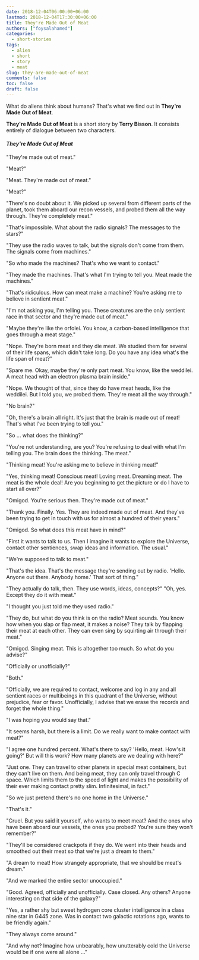 ```yaml
---
date: 2018-12-04T06:00:00+06:00
lastmod: 2018-12-04T17:30:00+06:00
title: They're Made Out of Meat
authors: ["foysalahamed"]
categories:
  - short-stories
tags:
  - alien
  - short
  - story
  - meat
slug: they-are-made-out-of-meat
comments: false
toc: false
draft: false
---
```

What do aliens think about humans? That's what we find out in **They're Made Out of Meat**.

**They're Made Out of Meat** is a short story by **Terry Bisson**. It consists entirely of dialogue between two characters.

#### _They're Made Out of Meat_

"They're made out of meat."

"Meat?"

"Meat. They're made out of meat."

"Meat?"

"There's no doubt about it. We picked up several from different parts of the planet, took them aboard our recon vessels, and probed them all the way through. They're completely meat."

"That's impossible. What about the radio signals? The messages to the stars?"

"They use the radio waves to talk, but the signals don't come from them. The signals come from machines."

"So who made the machines? That's who we want to contact."

"They made the machines. That's what I'm trying to tell you. Meat made the machines."

"That's ridiculous. How can meat make a machine? You're asking me to believe in sentient meat."

"I'm not asking you, I'm telling you. These creatures are the only sentient race in that sector and they're made out of meat."

"Maybe they're like the orfolei. You know, a carbon-based intelligence that goes through a meat stage."

"Nope. They're born meat and they die meat. We studied them for several of their life spans, which didn't take long. Do you have any idea what's the life span of meat?"

"Spare me. Okay, maybe they're only part meat. You know, like the weddilei. A meat head with an electron plasma brain inside."

"Nope. We thought of that, since they do have meat heads, like the weddilei. But I told you, we probed them. They're meat all the way through."

"No brain?"

"Oh, there's a brain all right. It's just that the brain is made out of meat! That's what I've been trying to tell you."

"So ... what does the thinking?"

"You're not understanding, are you? You're refusing to deal with what I'm telling you. The brain does the thinking. The meat."

"Thinking meat! You're asking me to believe in thinking meat!"

"Yes, thinking meat! Conscious meat! Loving meat. Dreaming meat. The meat is the whole deal!  Are you beginning to get the picture or do I have to start all over?"

"Omigod. You're serious then. They're made out of meat."

"Thank you. Finally. Yes. They are indeed made out of meat. And they've been trying to get in touch with us for almost a hundred of their years."

"Omigod. So what does this meat have in mind?"

"First it wants to talk to us. Then I imagine it wants to explore the Universe, contact other sentiences, swap ideas and information. The usual."

"We're supposed to talk to meat."

"That's the idea. That's the message they're sending out by radio. 'Hello. Anyone out there. Anybody home.' That sort of thing."

"They actually do talk, then. They use words, ideas, concepts?"
"Oh, yes. Except they do it with meat."

"I thought you just told me they used radio."

"They do, but what do you think is on the radio? Meat sounds. You know how when you slap or flap meat, it makes a noise? They talk by flapping their meat at each other. They can even sing by squirting air through their meat."

"Omigod. Singing meat. This is altogether too much. So what do you advise?"

"Officially or unofficially?"

"Both."

"Officially, we are required to contact, welcome and log in any and all sentient races or multibeings in this quadrant of the Universe, without prejudice, fear or favor. Unofficially, I advise that we erase the records and forget the whole thing."

"I was hoping you would say that."

"It seems harsh, but there is a limit. Do we really want to make contact with meat?"

"I agree one hundred percent. What's there to say? 'Hello, meat. How's it going?' But will this work? How many planets are we dealing with here?"

"Just one. They can travel to other planets in special meat containers, but they can't live on them. And being meat, they can only travel through C space. Which limits them to the speed of light and makes the possibility of their ever making contact pretty slim. Infinitesimal, in fact."

"So we just pretend there's no one home in the Universe."

"That's it."

"Cruel. But you said it yourself, who wants to meet meat? And the ones who have been aboard our vessels, the ones you probed? You're sure they won't remember?"

"They'll be considered crackpots if they do. We went into their heads and smoothed out their meat so that we're just a dream to them."

"A dream to meat! How strangely appropriate, that we should be meat's dream."

"And we marked the entire sector unoccupied."

"Good. Agreed, officially and unofficially. Case closed. Any others? Anyone interesting on that side of the galaxy?"

"Yes, a rather shy but sweet hydrogen core cluster intelligence in a class nine star in G445 zone. Was in contact two galactic rotations ago, wants to be friendly again."

"They always come around."

"And why not? Imagine how unbearably, how unutterably cold the Universe would be if one were all alone ..."
